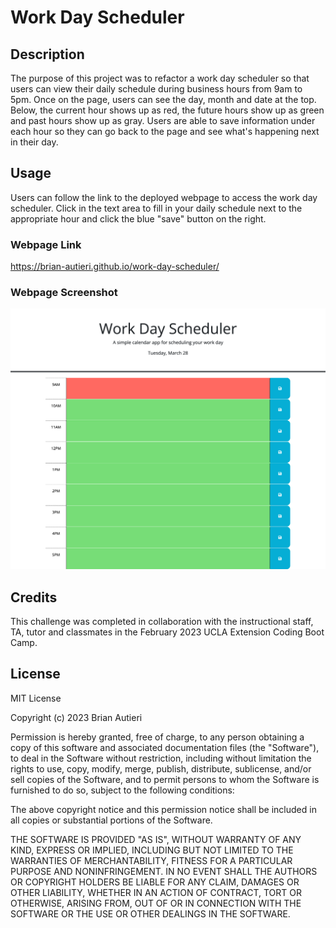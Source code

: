 # Work Day Scheduler

## Description

The purpose of this project was to refactor a work day scheduler so that users can view their daily schedule during business hours from 9am to 5pm. Once on the page, users can see the day, month and date at the top. Below, the current hour shows up as red, the future hours show up as green and past hours show up as gray. Users are able to save information under each hour so they can go back to the page and see what's happening next in their day.

## Usage

Users can follow the link to the deployed webpage to access the work day scheduler. Click in the text area to fill in your daily schedule next to the appropriate hour and click the blue "save" button on the right.

### Webpage Link

https://brian-autieri.github.io/work-day-scheduler/

### Webpage Screenshot

![alt text](workdayschedulerimg.png)

## Credits

This challenge was completed in collaboration with the instructional staff, TA, tutor and classmates in the February 2023 UCLA Extension Coding Boot Camp.

## License

MIT License

Copyright (c) 2023 Brian Autieri

Permission is hereby granted, free of charge, to any person obtaining a copy of this software and associated documentation files (the "Software"), to deal in the Software without restriction, including without limitation the rights to use, copy, modify, merge, publish, distribute, sublicense, and/or sell copies of the Software, and to permit persons to whom the Software is furnished to do so, subject to the following conditions:

The above copyright notice and this permission notice shall be included in all copies or substantial portions of the Software.

THE SOFTWARE IS PROVIDED "AS IS", WITHOUT WARRANTY OF ANY KIND, EXPRESS OR IMPLIED, INCLUDING BUT NOT LIMITED TO THE WARRANTIES OF MERCHANTABILITY, FITNESS FOR A PARTICULAR PURPOSE AND NONINFRINGEMENT. IN NO EVENT SHALL THE AUTHORS OR COPYRIGHT HOLDERS BE LIABLE FOR ANY CLAIM, DAMAGES OR OTHER LIABILITY, WHETHER IN AN ACTION OF CONTRACT, TORT OR OTHERWISE, ARISING FROM, OUT OF OR IN CONNECTION WITH THE SOFTWARE OR THE USE OR OTHER DEALINGS IN THE SOFTWARE.
